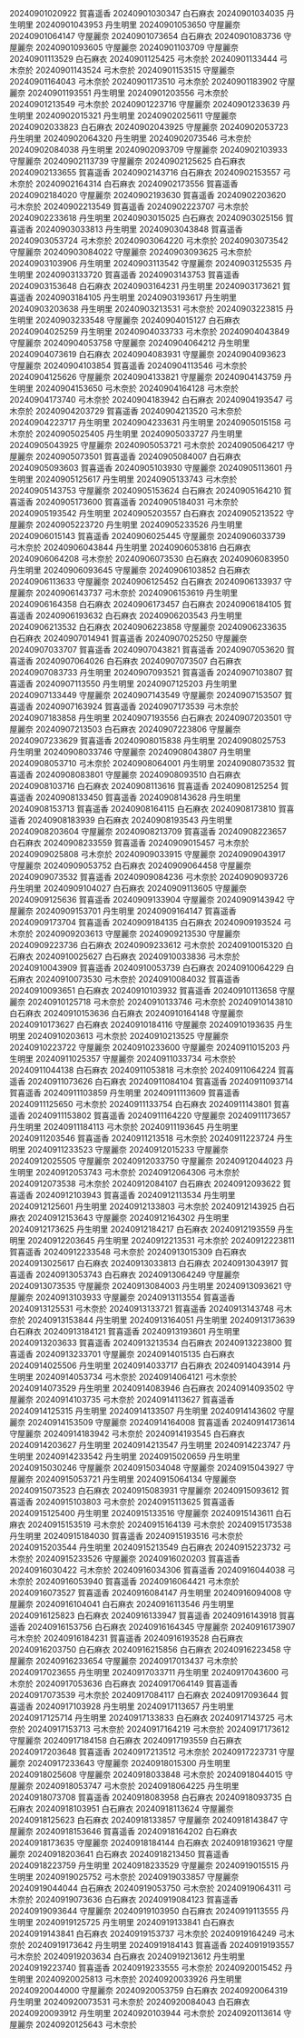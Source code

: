 20240901020922 賀喜遥香
20240901030347 白石麻衣
20240901034035 丹生明里
20240901043953 丹生明里
20240901053650 守屋麗奈
20240901064147 守屋麗奈
20240901073654 白石麻衣
20240901083736 守屋麗奈
20240901093605 守屋麗奈
20240901103709 守屋麗奈
20240901113529 白石麻衣
20240901125425 弓木奈於
20240901133444 弓木奈於
20240901143524 弓木奈於
20240901153515 守屋麗奈
20240901164043 弓木奈於
20240901173510 弓木奈於
20240901183902 守屋麗奈
20240901193551 丹生明里
20240901203556 弓木奈於
20240901213549 弓木奈於
20240901223716 守屋麗奈
20240901233639 丹生明里
20240902015321 丹生明里
20240902025611 守屋麗奈
20240902033823 白石麻衣
20240902043925 守屋麗奈
20240902053723 丹生明里
20240902064320 丹生明里
20240902073546 弓木奈於
20240902084038 丹生明里
20240902093709 守屋麗奈
20240902103933 守屋麗奈
20240902113739 守屋麗奈
20240902125625 白石麻衣
20240902133655 賀喜遥香
20240902143716 白石麻衣
20240902153557 弓木奈於
20240902164314 白石麻衣
20240902173556 賀喜遥香
20240902184020 守屋麗奈
20240902193630 賀喜遥香
20240902203620 弓木奈於
20240902213549 賀喜遥香
20240902223707 弓木奈於
20240902233618 丹生明里
20240903015025 白石麻衣
20240903025156 賀喜遥香
20240903033813 丹生明里
20240903043848 賀喜遥香
20240903053724 弓木奈於
20240903064220 弓木奈於
20240903073542 守屋麗奈
20240903084022 守屋麗奈
20240903093625 弓木奈於
20240903103906 丹生明里
20240903113542 守屋麗奈
20240903125535 丹生明里
20240903133720 賀喜遥香
20240903143753 賀喜遥香
20240903153648 白石麻衣
20240903164231 丹生明里
20240903173621 賀喜遥香
20240903184105 丹生明里
20240903193617 丹生明里
20240903203638 丹生明里
20240903213531 弓木奈於
20240903223815 丹生明里
20240903233548 守屋麗奈
20240904015127 白石麻衣
20240904025259 丹生明里
20240904033733 弓木奈於
20240904043849 守屋麗奈
20240904053758 守屋麗奈
20240904064212 丹生明里
20240904073619 白石麻衣
20240904083931 守屋麗奈
20240904093623 守屋麗奈
20240904103854 賀喜遥香
20240904113546 弓木奈於
20240904125626 守屋麗奈
20240904133821 守屋麗奈
20240904143759 丹生明里
20240904153650 弓木奈於
20240904164128 弓木奈於
20240904173740 弓木奈於
20240904183942 白石麻衣
20240904193547 弓木奈於
20240904203729 賀喜遥香
20240904213520 弓木奈於
20240904223717 丹生明里
20240904233631 丹生明里
20240905015158 弓木奈於
20240905025405 丹生明里
20240905033727 丹生明里
20240905043925 守屋麗奈
20240905053721 弓木奈於
20240905064217 守屋麗奈
20240905073501 賀喜遥香
20240905084007 白石麻衣
20240905093603 賀喜遥香
20240905103930 守屋麗奈
20240905113601 丹生明里
20240905125617 丹生明里
20240905133743 弓木奈於
20240905143753 守屋麗奈
20240905153624 白石麻衣
20240905164210 賀喜遥香
20240905173600 賀喜遥香
20240905184031 弓木奈於
20240905193542 丹生明里
20240905203557 白石麻衣
20240905213522 守屋麗奈
20240905223720 丹生明里
20240905233526 丹生明里
20240906015143 賀喜遥香
20240906025445 守屋麗奈
20240906033739 弓木奈於
20240906043844 丹生明里
20240906053816 白石麻衣
20240906064208 弓木奈於
20240906073530 白石麻衣
20240906083950 丹生明里
20240906093645 守屋麗奈
20240906103852 白石麻衣
20240906113633 守屋麗奈
20240906125452 白石麻衣
20240906133937 守屋麗奈
20240906143737 弓木奈於
20240906153619 丹生明里
20240906164358 白石麻衣
20240906173457 白石麻衣
20240906184105 賀喜遥香
20240906193632 白石麻衣
20240906203543 丹生明里
20240906213532 白石麻衣
20240906223858 守屋麗奈
20240906233635 白石麻衣
20240907014941 賀喜遥香
20240907025250 守屋麗奈
20240907033707 賀喜遥香
20240907043821 賀喜遥香
20240907053620 賀喜遥香
20240907064026 白石麻衣
20240907073507 白石麻衣
20240907083733 丹生明里
20240907093521 賀喜遥香
20240907103807 賀喜遥香
20240907113550 丹生明里
20240907125203 丹生明里
20240907133449 守屋麗奈
20240907143549 守屋麗奈
20240907153507 賀喜遥香
20240907163924 賀喜遥香
20240907173539 弓木奈於
20240907183858 丹生明里
20240907193556 白石麻衣
20240907203501 守屋麗奈
20240907213503 白石麻衣
20240907223806 守屋麗奈
20240907233629 賀喜遥香
20240908015838 丹生明里
20240908025753 丹生明里
20240908033746 守屋麗奈
20240908043807 丹生明里
20240908053710 弓木奈於
20240908064001 丹生明里
20240908073532 賀喜遥香
20240908083801 守屋麗奈
20240908093510 白石麻衣
20240908103716 白石麻衣
20240908113616 賀喜遥香
20240908125254 賀喜遥香
20240908133450 賀喜遥香
20240908143628 丹生明里
20240908153713 賀喜遥香
20240908164115 白石麻衣
20240908173810 賀喜遥香
20240908183939 白石麻衣
20240908193543 丹生明里
20240908203604 守屋麗奈
20240908213709 賀喜遥香
20240908223657 白石麻衣
20240908233559 賀喜遥香
20240909015457 弓木奈於
20240909025808 弓木奈於
20240909033915 守屋麗奈
20240909043917 守屋麗奈
20240909053752 白石麻衣
20240909064458 守屋麗奈
20240909073532 賀喜遥香
20240909084236 弓木奈於
20240909093726 丹生明里
20240909104027 白石麻衣
20240909113605 守屋麗奈
20240909125636 賀喜遥香
20240909133904 守屋麗奈
20240909143942 守屋麗奈
20240909153701 丹生明里
20240909164147 賀喜遥香
20240909173704 賀喜遥香
20240909184135 白石麻衣
20240909193524 弓木奈於
20240909203613 守屋麗奈
20240909213530 守屋麗奈
20240909223736 白石麻衣
20240909233612 弓木奈於
20240910015320 白石麻衣
20240910025627 白石麻衣
20240910033836 弓木奈於
20240910043909 賀喜遥香
20240910053739 白石麻衣
20240910064229 白石麻衣
20240910073530 弓木奈於
20240910084032 賀喜遥香
20240910093651 白石麻衣
20240910103932 賀喜遥香
20240910113658 守屋麗奈
20240910125718 弓木奈於
20240910133746 弓木奈於
20240910143810 白石麻衣
20240910153636 白石麻衣
20240910164148 守屋麗奈
20240910173627 白石麻衣
20240910184116 守屋麗奈
20240910193635 丹生明里
20240910203613 弓木奈於
20240910213525 守屋麗奈
20240910223722 守屋麗奈
20240910233600 守屋麗奈
20240911015203 丹生明里
20240911025357 守屋麗奈
20240911033734 弓木奈於
20240911044138 白石麻衣
20240911053818 弓木奈於
20240911064224 賀喜遥香
20240911073626 白石麻衣
20240911084104 賀喜遥香
20240911093714 賀喜遥香
20240911103859 丹生明里
20240911113609 賀喜遥香
20240911125650 弓木奈於
20240911133754 白石麻衣
20240911143801 賀喜遥香
20240911153802 賀喜遥香
20240911164220 守屋麗奈
20240911173657 丹生明里
20240911184113 弓木奈於
20240911193645 丹生明里
20240911203546 賀喜遥香
20240911213518 弓木奈於
20240911223724 丹生明里
20240911233523 守屋麗奈
20240912015233 守屋麗奈
20240912025505 守屋麗奈
20240912033750 守屋麗奈
20240912044023 丹生明里
20240912053743 弓木奈於
20240912064306 弓木奈於
20240912073538 弓木奈於
20240912084107 白石麻衣
20240912093622 賀喜遥香
20240912103943 賀喜遥香
20240912113534 丹生明里
20240912125601 丹生明里
20240912133803 弓木奈於
20240912143925 白石麻衣
20240912153643 守屋麗奈
20240912164302 丹生明里
20240912173625 丹生明里
20240912184217 白石麻衣
20240912193559 丹生明里
20240912203645 丹生明里
20240912213531 弓木奈於
20240912223811 賀喜遥香
20240912233548 弓木奈於
20240913015309 白石麻衣
20240913025617 白石麻衣
20240913033813 白石麻衣
20240913043917 賀喜遥香
20240913053743 白石麻衣
20240913064249 守屋麗奈
20240913073535 守屋麗奈
20240913084003 丹生明里
20240913093621 守屋麗奈
20240913103933 守屋麗奈
20240913113554 賀喜遥香
20240913125531 弓木奈於
20240913133721 賀喜遥香
20240913143748 弓木奈於
20240913153844 丹生明里
20240913164051 丹生明里
20240913173639 白石麻衣
20240913184121 賀喜遥香
20240913193601 丹生明里
20240913203633 賀喜遥香
20240913213534 白石麻衣
20240913223800 賀喜遥香
20240913233701 守屋麗奈
20240914015135 白石麻衣
20240914025506 丹生明里
20240914033717 白石麻衣
20240914043914 丹生明里
20240914053734 弓木奈於
20240914064121 弓木奈於
20240914073529 丹生明里
20240914083946 白石麻衣
20240914093502 守屋麗奈
20240914103735 弓木奈於
20240914113627 賀喜遥香
20240914125315 丹生明里
20240914133507 丹生明里
20240914143602 守屋麗奈
20240914153509 守屋麗奈
20240914164008 賀喜遥香
20240914173614 守屋麗奈
20240914183942 弓木奈於
20240914193545 白石麻衣
20240914203627 丹生明里
20240914213547 丹生明里
20240914223747 丹生明里
20240914233542 丹生明里
20240915020659 丹生明里
20240915030246 守屋麗奈
20240915034048 守屋麗奈
20240915043927 守屋麗奈
20240915053721 丹生明里
20240915064134 守屋麗奈
20240915073523 白石麻衣
20240915083931 守屋麗奈
20240915093612 賀喜遥香
20240915103803 弓木奈於
20240915113625 賀喜遥香
20240915125400 丹生明里
20240915133516 守屋麗奈
20240915143611 白石麻衣
20240915153519 弓木奈於
20240915164139 弓木奈於
20240915173538 丹生明里
20240915184030 賀喜遥香
20240915193516 弓木奈於
20240915203544 丹生明里
20240915213549 白石麻衣
20240915223732 弓木奈於
20240915233526 守屋麗奈
20240916020203 賀喜遥香
20240916030422 弓木奈於
20240916034306 賀喜遥香
20240916044038 弓木奈於
20240916053940 賀喜遥香
20240916064421 弓木奈於
20240916073527 賀喜遥香
20240916084147 丹生明里
20240916094008 守屋麗奈
20240916104041 白石麻衣
20240916113546 丹生明里
20240916125823 白石麻衣
20240916133947 賀喜遥香
20240916143918 賀喜遥香
20240916153756 白石麻衣
20240916164345 守屋麗奈
20240916173907 弓木奈於
20240916184231 賀喜遥香
20240916193528 白石麻衣
20240916203750 白石麻衣
20240916215856 白石麻衣
20240916223458 守屋麗奈
20240916233654 守屋麗奈
20240917013437 弓木奈於
20240917023655 丹生明里
20240917033711 丹生明里
20240917043600 弓木奈於
20240917053636 白石麻衣
20240917064149 賀喜遥香
20240917073539 弓木奈於
20240917084117 白石麻衣
20240917093644 賀喜遥香
20240917103928 丹生明里
20240917113657 丹生明里
20240917125714 丹生明里
20240917133833 白石麻衣
20240917143725 弓木奈於
20240917153713 弓木奈於
20240917164219 弓木奈於
20240917173612 守屋麗奈
20240917184158 白石麻衣
20240917193559 白石麻衣
20240917203648 賀喜遥香
20240917213512 弓木奈於
20240917223731 守屋麗奈
20240917233643 守屋麗奈
20240918015300 丹生明里
20240918025608 守屋麗奈
20240918033848 弓木奈於
20240918044015 守屋麗奈
20240918053747 弓木奈於
20240918064225 丹生明里
20240918073708 賀喜遥香
20240918083958 白石麻衣
20240918093735 白石麻衣
20240918103951 白石麻衣
20240918113624 守屋麗奈
20240918125623 白石麻衣
20240918133857 守屋麗奈
20240918143847 守屋麗奈
20240918153646 賀喜遥香
20240918164202 白石麻衣
20240918173635 守屋麗奈
20240918184144 白石麻衣
20240918193621 守屋麗奈
20240918203641 白石麻衣
20240918213450 賀喜遥香
20240918223759 丹生明里
20240918233529 守屋麗奈
20240919015515 丹生明里
20240919025752 弓木奈於
20240919033857 守屋麗奈
20240919044044 白石麻衣
20240919053750 弓木奈於
20240919064311 弓木奈於
20240919073636 白石麻衣
20240919084123 賀喜遥香
20240919093644 守屋麗奈
20240919103950 白石麻衣
20240919113555 丹生明里
20240919125725 丹生明里
20240919133841 白石麻衣
20240919143841 白石麻衣
20240919153737 弓木奈於
20240919164249 弓木奈於
20240919173642 丹生明里
20240919184143 賀喜遥香
20240919193557 弓木奈於
20240919203634 白石麻衣
20240919213612 丹生明里
20240919223740 賀喜遥香
20240919233555 弓木奈於
20240920015452 丹生明里
20240920025813 弓木奈於
20240920033926 丹生明里
20240920044000 守屋麗奈
20240920053759 白石麻衣
20240920064319 丹生明里
20240920073531 弓木奈於
20240920084043 白石麻衣
20240920093912 丹生明里
20240920103944 弓木奈於
20240920113614 守屋麗奈
20240920125643 弓木奈於
